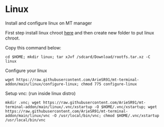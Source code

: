 # Linux

Install and configure linux on MT manager

First step install linux chroot [here](https://sgp1lxdmirror01.do.letsbuildthe.cloud/images/)
and then create new folder to put linux chroot.

Copy this command below:
```
cd $HOME; mkdir linux; tar xJvf /sdcard/Download/rootfs.tar.xz -C linux
```
Configure your linux
```
wget https://raw.githubusercontent.com/ArieSR91/mt-terminal-addon/main/linux/configure-linux; chmod 775 configure-linux
```
Setup vnc: (run inside linux distro)
```
mkdir .vnc; wget https://raw.githubusercontent.com/ArieSR91/mt-terminal-addon/main/linux/.vnc/xstartup -O $HOME/.vnc/xstartup; wget https://raw.githubusercontent.com/ArieSR91/mt-terminal-addon/main/linux/vnc -O /usr/local/bin/vnc; chmod $HOME/.vnc/xstartup /usr/local/bin/vnc
```
